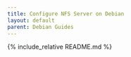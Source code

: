 ```yaml
---
title: Configure NFS Server on Debian
layout: default
parent: Debian Guides
---
```


{% include_relative README.md %}
